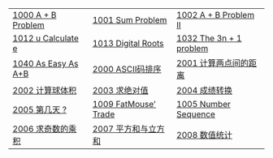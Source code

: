 |                                                              |                                                              |                                                              |
| ------------------------------------------------------------ | :----------------------------------------------------------- | ------------------------------------------------------------ |
| [1000 A + B Problem](1000%20A%2BB%20Problem.md)              | [1001 Sum Problem](https://github.com/wcowboy/StudyNotes/blob/master/ACM/1001%20Sum%20Problem.md) | [1002 A + B Problem II](https://github.com/wcowboy/StudyNotes/blob/master/ACM/1002%20A%20%2B%20B%20Problem%20II.md) |
| [1012 u Calculate e](https://github.com/wcowboy/StudyNotes/blob/master/ACM/1012%20u%20Calculate%20e.md) | [1013 Digital Roots](https://github.com/wcowboy/StudyNotes/blob/master/ACM/1013%20Digital%20Roots.md) | [1032 The 3n + 1 problem](https://github.com/wcowboy/StudyNotes/blob/master/ACM/1032%20The%203n%20%2B%201%20problem.md) |
| [1040 As Easy As A+B](https://github.com/wcowboy/StudyNotes/blob/master/ACM/1040%20As%20Easy%20As%20A%2BB.md) | [2000 ASCII码排序](https://github.com/wcowboy/StudyNotes/blob/master/ACM/2000%20ASCII%E7%A0%81%E6%8E%92%E5%BA%8F.md) | [2001 计算两点间的距离](https://github.com/wcowboy/StudyNotes/blob/master/ACM/2001%20%E8%AE%A1%E7%AE%97%E4%B8%A4%E7%82%B9%E9%97%B4%E7%9A%84%E8%B7%9D%E7%A6%BB.md) |
| [2002 计算球体积](https://github.com/wcowboy/StudyNotes/blob/master/ACM/2002%20%E8%AE%A1%E7%AE%97%E7%90%83%E4%BD%93%E7%A7%AF.md) | [2003 求绝对值](https://github.com/wcowboy/StudyNotes/blob/master/ACM/2003%20%E6%B1%82%E7%BB%9D%E5%AF%B9%E5%80%BC.md) | [2004 成绩转换](https://github.com/wcowboy/StudyNotes/blob/master/ACM/2004.md) |
| [2005 第几天 ?](https://github.com/wcowboy/StudyNotes/blob/master/ACM/2005%20%E7%AC%AC%E5%87%A0%E5%A4%A9.md) | [1009 FatMouse' Trade](https://github.com/wcowboy/StudyNotes/blob/master/ACM/1009%20FatMouse'%20Trade.md) | [1005 Number Sequence](https://github.com/wcowboy/StudyNotes/blob/master/ACM/1005%20Number%20Sequence.md) |
| [2006 求奇数的乘积](https://github.com/wcowboy/StudyNotes/blob/master/ACM/2006%20%E6%B1%82%E5%A5%87%E6%95%B0%E7%9A%84%E4%B9%98%E7%A7%AF.md) | [2007 平方和与立方和](https://github.com/wcowboy/StudyNotes/blob/master/ACM/2007%20%E5%B9%B3%E6%96%B9%E5%92%8C%E4%B8%8E%E7%AB%8B%E6%96%B9%E5%92%8C.md) | [2008 数值统计](https://github.com/wcowboy/StudyNotes/blob/master/ACM/2008%20%E6%95%B0%E5%80%BC%E7%BB%9F%E8%AE%A1.md) |

